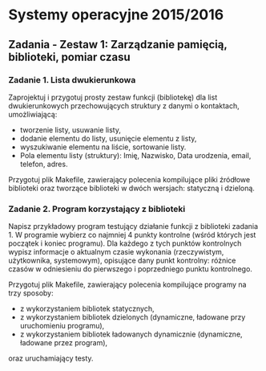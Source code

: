 # Systemy operacyjne 2015/2016

## Zadania - Zestaw 1: Zarządzanie pamięcią, biblioteki, pomiar czasu

### Zadanie 1. Lista dwukierunkowa
Zaprojektuj i przygotuj prosty zestaw funkcji (bibliotekę) dla list dwukierunkowych przechowujących struktury z danymi o kontaktach, umożliwiającą:
* tworzenie listy, usuwanie listy,
* dodanie elementu do listy, usunięcie elementu z listy,
* wyszukiwanie elementu na liście, sortowanie listy.
* Pola elementu listy (struktury): Imię, Nazwisko, Data urodzenia, email, telefon, adres.

Przygotuj plik Makefile, zawierający polecenia kompilujące pliki źródłowe biblioteki oraz tworzące biblioteki w dwóch wersjach: statyczną i dzieloną.

### Zadanie 2. Program korzystający z biblioteki

Napisz przykładowy program testujący działanie funkcji z biblioteki zadania 1. W programie wybierz co najmniej 4 punkty kontrolne (wśród których jest początek i koniec programu). Dla każdego z tych punktów kontrolnych wypisz informacje o aktualnym czasie wykonania (rzeczywistym, użytkownika, systemowym), opisujące dany punkt kontrolny: różnice czasów w odniesieniu do pierwszego i poprzedniego punktu kontrolnego.


Przygotuj plik Makefile, zawierający polecenia kompilujące programy na trzy sposoby:

* z wykorzystaniem bibliotek statycznych,
* z wykorzystaniem bibliotek dzielonych (dynamiczne, ładowane przy uruchomieniu programu),
* z wykorzystaniem bibliotek ładowanych dynamicznie (dynamiczne, ładowane przez program),

oraz uruchamiający testy.